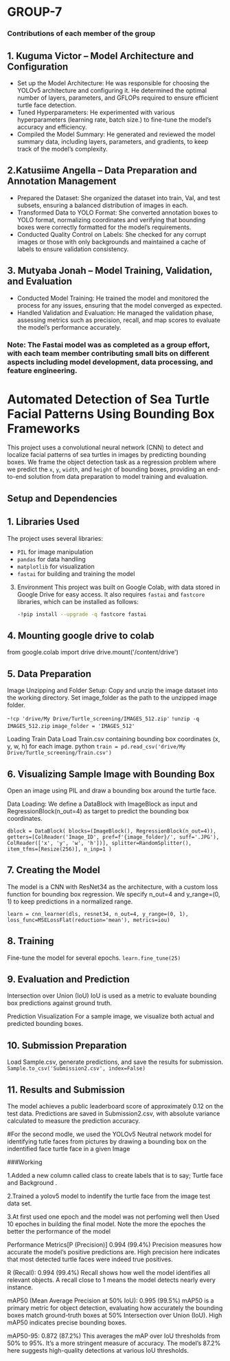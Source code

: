 # GROUP-7
### Contributions of each member of the group
## 1. Kuguma Victor – Model Architecture and Configuration
   - Set up the Model Architecture: He was responsible for choosing the YOLOv5 architecture and configuring it. He determined the optimal number of layers, parameters, and GFLOPs required to ensure efficient turtle face detection.
   - Tuned Hyperparameters: He experimented with various hyperparameters (learning rate, batch size.) to fine-tune the model’s accuracy and efficiency.
   - Compiled the Model Summary: He generated and reviewed the model summary data, including layers, parameters, and gradients, to keep track of the model’s complexity.

## 2.Katusiime Angella – Data Preparation and Annotation Management
   - Prepared the Dataset: She organized the dataset into train, Val, and test subsets, ensuring a balanced distribution of images in each.
   - Transformed Data to YOLO Format: She converted annotation boxes to YOLO format, normalizing coordinates and verifying that bounding boxes were correctly formatted for the model’s requirements.
   - Conducted Quality Control on Labels: She checked for any corrupt images or those with only backgrounds and maintained a cache of labels to ensure validation consistency.

## 3. Mutyaba Jonah – Model Training, Validation, and Evaluation
   - Conducted Model Training: He trained the model and monitored the process for any issues, ensuring that the model converged as expected.
   - Handled Validation and Evaluation: He managed the validation phase, assessing metrics such as precision, recall, and map scores to evaluate the model’s performance accurately.
     
### Note: The Fastai model was as completed as a group effort, with each team member contributing small bits on different aspects including model development, data processing, and feature engineering. 
     
# Automated Detection of Sea Turtle Facial Patterns Using Bounding Box Frameworks

This project uses a convolutional neural network (CNN) to detect and localize facial patterns of sea turtles in images by predicting bounding boxes. We frame the object detection task as a regression problem where we predict the `x`, `y`, `width`, and `height` of bounding boxes, providing an end-to-end solution from data preparation to model training and evaluation.

## Setup and Dependencies
## 1. Libraries Used
   The project uses several libraries:
   - `PIL` for image manipulation
   - `pandas` for data handling
   - `matplotlib` for visualization
   - `fastai` for building and training the model

3. Environment
   This project was built on Google Colab, with data stored in Google Drive for easy access. It also requires `fastai` and `fastcore` libraries, which can be installed as follows:
   ```bash
   -!pip install --upgrade -q fastcore fastai
   
## 4. Mounting google drive to colab
   from google.colab import drive
drive.mount('/content/drive')

## 5. Data Preparation
 Image Unzipping and Folder Setup:
Copy and unzip the image dataset into the working directory.
Set image_folder as the path to the unzipped image folder.


-`!cp 'drive/My Drive/Turtle_screening/IMAGES_512.zip'`
`!unzip -q IMAGES_512.zip`
`image_folder = 'IMAGES_512'`

 Loading Train Data
Load Train.csv containing bounding box coordinates (x, y, w, h) for each image.
python
`train = pd.read_csv('drive/My Drive/Turtle_screening/Train.csv')`

## 6. Visualizing Sample Image with Bounding Box
Open an image using PIL and draw a bounding box around the turtle face.

 Data Loading:
We define a DataBlock with ImageBlock as input and RegressionBlock(n_out=4) as target to predict the bounding box coordinates.

`dblock = DataBlock(
    blocks=(ImageBlock(), RegressionBlock(n_out=4)),
    getters=[ColReader('Image_ID', pref=f'{image_folder}/', suff='.JPG'),
             ColReader(['x', 'y', 'w', 'h'])],
    splitter=RandomSplitter(),
    item_tfms=[Resize(256)],
    n_inp=1
)`

## 7. Creating the Model
The model is a CNN with ResNet34 as the architecture, with a custom loss function for bounding box regression.
We specify n_out=4 and y_range=(0, 1) to keep predictions in a normalized range.

`learn = cnn_learner(dls, resnet34, n_out=4, y_range=(0, 1),
                    loss_func=MSELossFlat(reduction='mean'),
                    metrics=iou)`
## 8. Training
Fine-tune the model for several epochs.
`learn.fine_tune(25)`

## 9. Evaluation and Prediction
 Intersection over Union (IoU)
IoU is used as a metric to evaluate bounding box predictions against ground truth.

 Prediction Visualization
For a sample image, we visualize both actual and predicted bounding boxes.

## 10. Submission Preparation
Load Sample.csv, generate predictions, and save the results for submission.
`Sample.to_csv('Submission2.csv', index=False)`

## 11. Results and Submission
The model achieves a public leaderboard score of approximately 0.12 on the test data. Predictions are saved in Submission2.csv, with absolute variance calculated to measure the prediction accuracy.

#For the second modle, we used the YOLOv5 Neutral network model for identifying tutle faces from pictures by drawing a bounding box on the indentified face turtle face in a given Image

###Working

1.Added a new column called class to create labels that is to say; Turtle face and Background .

2.Trained a yolov5 model to indentify the turtle face from the image test data set.

3.At first used one epoch and the model was not perfoming well then Used 10 epoches in building the final model. Note the more the epoches the better the performance of the model

Performance Metrics[P (Precision)] 0.994 (99.4%) 
Precision measures how accurate the model’s positive predictions are. High precision here indicates that most detected turtle faces were indeed true positives.

R (Recall): 0.994 (99.4%) 
Recall shows how well the model identifies all relevant objects. A recall close to 1 means the model detects nearly every instance.

mAP50 (Mean Average Precision at 50% IoU): 0.995 (99.5%) 
mAP50 is a primary metric for object detection, evaluating how accurately the bounding boxes match ground-truth boxes at 50% Intersection over Union (IoU). High mAP50 indicates precise bounding boxes.

mAP50-95: 0.872 (87.2%) 
This averages the mAP over IoU thresholds from 50% to 95%. It’s a more stringent measure of accuracy. The model’s 87.2% here suggests high-quality detections at various IoU thresholds.
   
